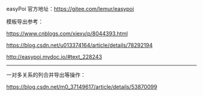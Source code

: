 easyPoi 官方地址：https://gitee.com/lemur/easypoi

模板导出参考：

https://www.cnblogs.com/xiexy/p/8044393.html

https://blog.csdn.net/u013374164/article/details/78292194

http://easypoi.mydoc.io/#text_228243

---

一对多关系的列合并导出等操作：

https://blog.csdn.net/m0_37149617/article/details/53870099